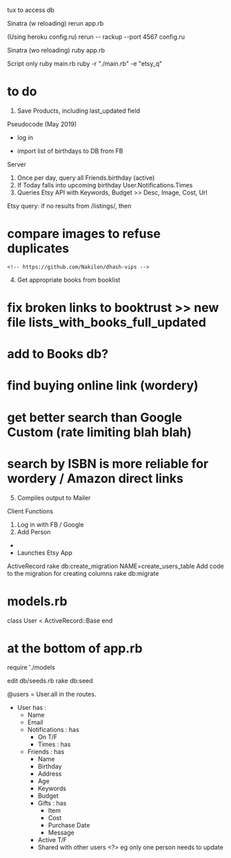 tux
to access db

Sinatra (w reloading)
rerun app.rb

(Using heroku config.ru)
rerun -- rackup --port 4567 config.ru

Sinatra (wo reloading)
ruby app.rb

Script only
ruby main.rb
ruby -r "./main.rb" -e "etsy_q"


# to do
1. Save Products, including last_updated field


Pseudocode (May 2019)
- log in

- import list of birthdays to DB from FB

Server
1. Once per day, query all Friends.birthday (active)
2. If Today falls into upcoming birthday User.Notifications.Times
3. Queries Etsy API with Keywords, Budget >> Desc, Image, Cost, Url

Etsy query: if no results from /listings/, then 
# compare images to refuse duplicates
    <!-- https://github.com/Nakilon/dhash-vips -->

4. Get appropriate books from booklist

# fix broken links to booktrust >> new file lists_with_books_full_updated
# add to Books db?
# find buying online link (wordery) 
# get better search than Google Custom (rate limiting blah blah)
#   search by ISBN is more reliable for wordery / Amazon direct links  

5. Compiles output to Mailer

Client Functions
1. Log in with FB / Google
2. Add Person


- 
- Launches Etsy App

ActiveRecord
rake db:create_migration NAME=create_users_table
Add code to the migration for creating columns
rake db:migrate

# models.rb
class User < ActiveRecord::Base
end

# at the bottom of app.rb
require './models

edit db/seeds.rb
rake db:seed

@users = User.all in the routes.



- User has :
    + Name
    + Email
    + Notifications : has
        * On T/F
        * Times : has
    + Friends : has
        + Name
        + Birthday
        + Address
        + Age
        + Keywords
        + Budget
        + Gifts : has
            + Item
            + Cost
            + Purchase Date
            + Message
        + Active T/F
        + Shared with other users <?> eg only one person needs to update